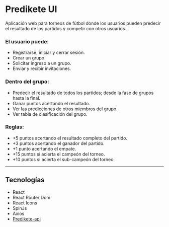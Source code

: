 # Predikete UI

Aplicación web para torneos de fútbol donde los usuarios pueden predecir el resultado de los partidos y competir con otros usuarios.

### El usuario puede:
* Registrarse, iniciar y cerrar sesión.
* Crear un grupo.
* Solicitar ingreso a un grupo. 
* Enviar y recibir invitaciones.

### Dentro del grupo:
* Predecir el resultado de todos los partidos; desde la fase de grupos hasta la final.
* Ganar puntos acertando el resultado.
* Ver las predicciones de otros miembros del grupo.
* Ver tabla de clasificación del grupo.

### Reglas:
* +5 puntos acertando el resultado completo del partido.
* +3 puntos acertando el ganador del partido.
* +1 punto acertando el empate.
* +15 puntos si acierta el campeón del torneo.
* +10 puntos si acierta el sub-campeón del torneo.
---
## Tecnologías
* React
* React Router Dom
* React Icons
* SpinJs
* Axios
* [Predikete-api](https://github.com/Edkiri/predikete-api)
